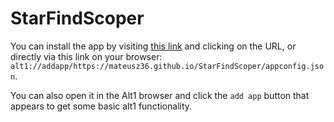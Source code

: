 # StarFindScoper


You can install the app by visiting [this link](https://mateusz36.github.io/StarFindScoper/) and clicking on the URL, or directly via this link on your browser: `alt1://addapp/https://mateusz36.github.io/StarFindScoper/appconfig.json`.

You can also open it in the Alt1 browser and click the `add app` button that appears to get some basic alt1 functionality.